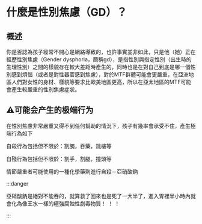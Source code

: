 # 什麼是性別焦慮（GD）？

## 概述

你是否認為孩子經常不開心是網路導致的，也許事實並非如此，只是他（她）正在經歷性別焦慮（Gender dysphoria，簡稱gd），是指性別與指定性別（出生時的生理性別）之間的樣貌存在較大差距時產生的，同時也是在對自己到底是哪一個性別感到煩惱（或者是對性器官感到焦慮），對於MTF群體可能會更嚴重，在亞洲地區人們對女性的身材、樣貌等要求比歐美地區更高，所以在亞太地區的MTF可能會產生較嚴重的性別焦慮症狀。

## ⚠️可能会产生的极端行为

在性別焦慮非常嚴重又得不到任何幫助的情況下，孩子有幾率會承受不住，產生極端行為如下

自殺行為包括但不限於：割腕，吞藥，跳樓等

自殘行為包括但不限於：割手，割腿，撞頭等

情節嚴重者可能使用的一種化學藥劑進行自殺－亞硝酸鈉

:::danger

亞硝酸鈉是絕對不能吞的，就算救了回來也是死了一大半了，進入胃裡半小時內就會化為像王水一樣的極強腐蝕性劇毒物質！ ！ ！

:::
